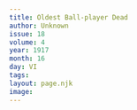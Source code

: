 ```yaml
---
title: Oldest Ball-player Dead
author: Unknown
issue: 18
volume: 4
year: 1917
month: 16
day: VI
tags:
layout: page.njk
image:
---
```



